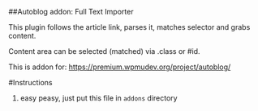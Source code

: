 ##Autoblog addon: Full Text Importer

This plugin follows the article link, parses it, matches selector and grabs content.

Content area can be selected (matched) via .class or #id.

This is addon for: https://premium.wpmudev.org/project/autoblog/

#Instructions

1. easy peasy, just put this file in `addons` directory
